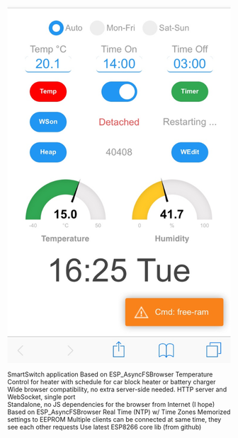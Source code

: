 ![](SCREENSHOT.PNG)

SmartSwitch application
Based on ESP_AsyncFSBrowser
Temperature Control for heater with schedule for car block heater or battery charger
Wide browser compatibility, no extra server-side needed.
HTTP server and WebSocket, single port  
Standalone, no JS dependencies for the browser from Internet (I hope)
Based on ESP_AsyncFSBrowser
Real Time (NTP) w/ Time Zones
Memorized settings to EEPROM
Multiple clients can be connected at same time, they see each other requests
Use latest ESP8266 core lib (from github)